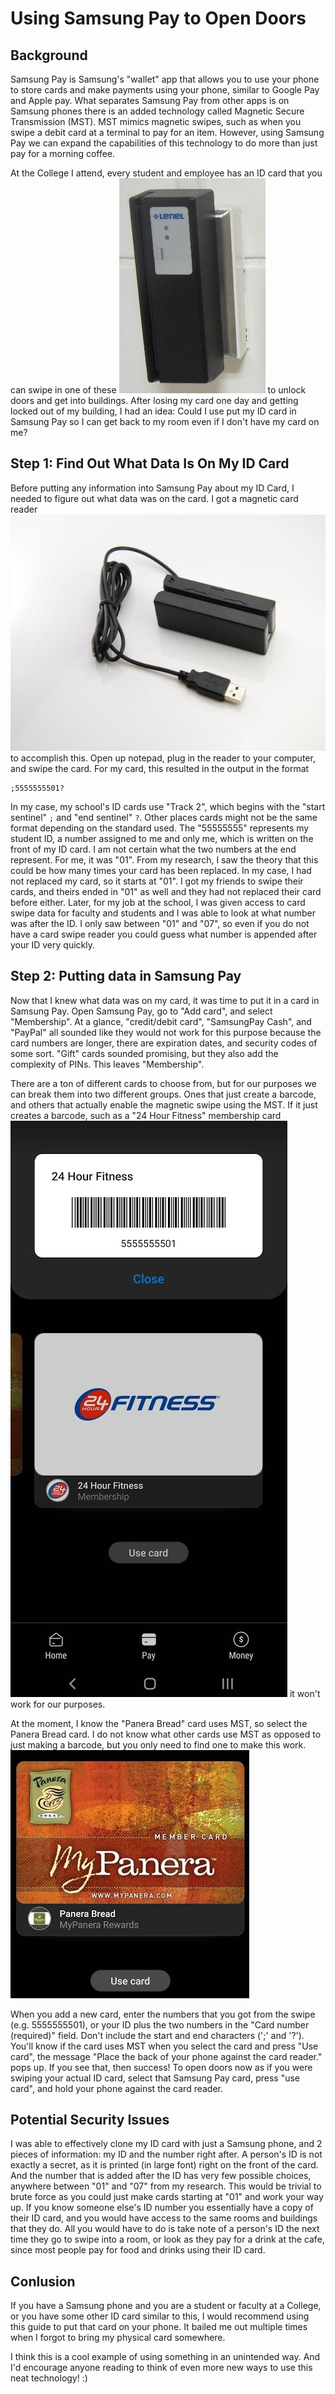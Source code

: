 # Using Samsung Pay to Open Doors

## Background 
Samsung Pay is Samsung's "wallet" app that allows you to use your phone to store cards and make payments using your phone, similar to Google Pay and Apple pay. What separates Samsung Pay from other apps is on Samsung phones there is an added technology called Magnetic Secure Transmission (MST). MST mimics magnetic swipes, such as when you swipe a debit card at a terminal to pay for an item. However, using Samsung Pay we can expand the capabilities of this technology to do more than just pay for a morning coffee. 

At the College I attend, every student and employee has an ID card that you can swipe in one of these ![card swipe](https://raw.githubusercontent.com/L1t3Br1t3/L1t3Br1t3.github.io/master/ITEMS_SWIPECARD_LENEL_LNL-2005W.jpg) to unlock doors and get into buildings. After losing my card one day and getting locked out of my building, I had an idea: Could I use put my ID card in Samsung Pay so I can get back to my room even if I don't have my card on me? 

## Step 1: Find Out What Data Is On My ID Card
Before putting any information into Samsung Pay about my ID Card, I needed to figure out what data was on the card. I got a magnetic card reader ![card reader](https://raw.githubusercontent.com/L1t3Br1t3/L1t3Br1t3.github.io/master/card_reader.jpg) to accomplish this. Open up notepad, plug in the reader to your computer, and swipe the card. For my card, this resulted in the output in the format
```
;5555555501?
```
In my case, my school's ID cards use "Track 2", which begins with the "start sentinel" ```;``` and "end sentinel" ```?```. Other places cards might not be the same format depending on the standard used. The "55555555" represents my student ID, a number assigned to me and only me, which is written on the front of my ID card. I am not certain what the two numbers at the end represent. For me, it was "01". From my research, I saw the theory that this could be how many times your card has been replaced. In my case, I had not replaced my card, so it starts at "01". I got my friends to swipe their cards, and theirs ended in "01" as well and they had not replaced their card before either. Later, for my job at the school, I was given access to card swipe data for faculty and students and I was able to look at what number was after the ID. I only saw between "01" and "07", so even if you do not have a card swipe reader you could guess what number is appended after your ID very quickly.

## Step 2: Putting data in Samsung Pay
Now that I knew what data was on my card, it was time to put it in a card in Samsung Pay. Open Samsung Pay, go to "Add card", and select "Membership". At a glance, "credit/debit card", "SamsungPay Cash", and "PayPal" all sounded like they would not work for this purpose because the card numbers are longer, there are expiration dates, and security codes of some sort. "Gift" cards sounded promising, but they also add the complexity of PINs. This leaves "Membership". 

There are a ton of different cards to choose from, but for our purposes we can break them into two different groups. Ones that just create a barcode, and others that actually enable the magnetic swipe using the MST. If it just creates a barcode, such as a "24 Hour Fitness" membership card ![barcode](https://raw.githubusercontent.com/L1t3Br1t3/L1t3Br1t3.github.io/master/barcode.jpg)
it won't work for our purposes.

At the moment, I know the "Panera Bread" card uses MST, so select the Panera Bread card. I do not know what other cards use MST as opposed to just making a barcode, but you only need to find one to make this work. 
![panera](https://raw.githubusercontent.com/L1t3Br1t3/L1t3Br1t3.github.io/master/panera.jpg)

When you add a new card, enter the numbers that you got from the swipe (e.g. 5555555501), or your ID plus the two numbers in the "Card number (required)" field. Don't include the start and end characters (';' and '?'). You'll know if the card uses MST when you select the card and press "Use card", the message "Place the back of your phone against the card reader." pops up. If you see that, then success! To open doors now as if you were swiping your actual ID card, select that Samsung Pay card, press "use card", and hold your phone against the card reader. 

## Potential Security Issues
I was able to effectively clone my ID card with just a Samsung phone, and 2 pieces of information: my ID and the number right after. A person's ID is not exactly a secret, as it is printed (in large font) right on the front of the card. And the number that is added after the ID has very few possible choices, anywhere between "01" and "07" from my research. This would be trivial to brute force as you could just make cards starting at "01" and work your way up. If you know someone else's ID number you essentially have a copy of their ID card, and you would have access to the same rooms and buildings that they do. All you would have to do is take note of a person's ID the next time they go to swipe into a room, or look as they pay for a drink at the cafe, since most people pay for food and drinks using their ID card. 

## Conlusion
If you have a Samsung phone and you are a student or faculty at a College, or you have some other ID card similar to this, I would recommend using this guide to put that card on your phone. It bailed me out multiple times when I forgot to bring my physical card somewhere.

I think this is a cool example of using something in an unintended way. And I'd encourage anyone reading to think of even more new ways to use this neat technology! :)
